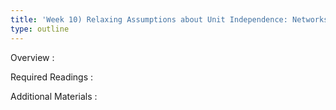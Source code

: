 ```yaml
---
title: 'Week 10) Relaxing Assumptions about Unit Independence: Networks and Complexity (Oct 31)'
type: outline
---
```


Overview
: 

Required Readings
: 

Additional Materials
: 
